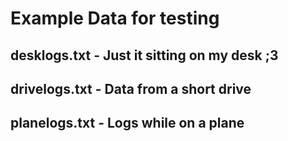 # Example Data for testing

## desklogs.txt - Just it sitting on my desk ;3

## drivelogs.txt - Data from a short drive

## planelogs.txt - Logs while on a plane